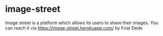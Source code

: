 # image-street
Image street is a platform which allows its users to share their images. You can reach it via https://image-street.herokuapp.com/ by Fırat Dede
